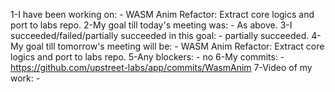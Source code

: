 1-I have been working on: - WASM Anim Refactor: Extract core logics and port to labs repo.
2-My goal till today's meeting was: - As above.
3-I succeeded/failed/partially succeeded in this goal: - partially succeeded.
4-My goal till tomorrow's meeting will be: - WASM Anim Refactor: Extract core logics and port to labs repo.
5-Any blockers: - no
6-My commits: - https://github.com/upstreet-labs/app/commits/WasmAnim
7-Video of my work: -